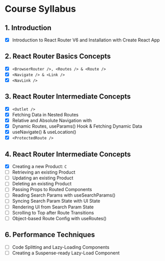 # Course Syllabus

## 1. Introduction

- [x] Introduction to React Router V6 and Installation with Create React App

## 2. React Router Basics Concepts

- [x] `<BrowserRouter />, <Routes /> & <Route />`
- [x] `<Navigate /> & <Link />`
- [x] `<NavLink />`

## 3. React Router Intermediate Concepts

- [x] `<Outlet />`
- [x] Fetching Data in Nested Routes
- [x] Relative and Absolute Navigation with <Link />
- [x] Dynamic Routes, useParams() Hook & Fetching Dynamic Data
- [x] useNavigate() & useLocation()
- [x] `<ProtectedRoute />`

## 4. React Router Intermediate Concepts

- [x] Creating a new Product: `C`
- [ ] Retrieving an existing Product
- [ ] Updating an existing Product
- [ ] Deleting an existing Product
- [ ] Passing Props to Routed Components
- [ ] Reading Search Params with useSearchParams()
- [ ] Syncing Search Param State with UI State
- [ ] Rendering UI from Search Param State
- [ ] Scrolling to Top after Route Transitions
- [ ] Object-based Route Config with useRoutes()

## 6. Performance Techniques

- [ ] Code Splitting and Lazy-Loading Components
- [ ] Creating a Suspense-ready Lazy-Load Component

